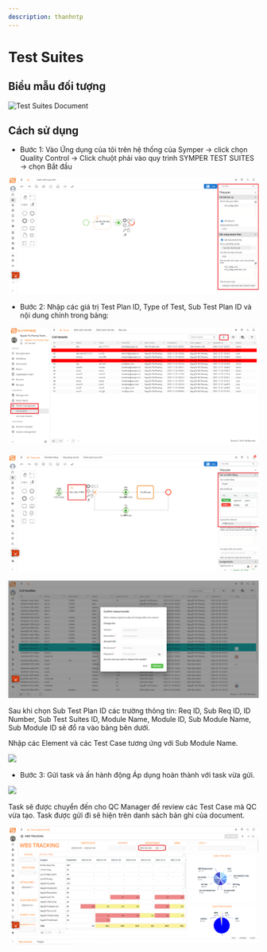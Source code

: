 ```yaml
---
description: thanhntp
---
```


# Test Suites

## **Biểu mẫu đối tượng**&#x20;

![Test Suites Document](<../../.gitbook/assets/Screenshot 2022-02-09 114633.png>)

## Cách sử dụng

* Bước 1: Vào Ứng dụng của tôi trên hệ thống của Symper -> click chọn Quality Control -> Click chuột phải vào quy trình SYMPER TEST SUITES -> chọn Bắt đầu

![](../../.gitbook/assets/1.png)

* Bước 2: Nhập các giá trị Test Plan ID, Type of Test, Sub Test Plan ID và nội dung chính trong bảng:

![Test Plan ID](../../.gitbook/assets/2.png)

![Type of Test](../../.gitbook/assets/3.png)

![Sub Test Plan ID](../../.gitbook/assets/4.png)

Sau khi chọn Sub Test Plan ID các trường thông tin: Req ID, Sub Req ID, ID Number, Sub Test Suites ID, Module Name, Module ID, Sub Module Name, Sub Module ID sẽ đổ ra vào bảng bên dưới.

Nhập các Element và các Test Case tương ứng với Sub Module Name.

![](<../../.gitbook/assets/Screenshot 2022-02-09 135147.png>)

* Bước 3: Gửi task và ấn hành động Áp dụng hoàn thành với task vừa gửi.

![](<../../.gitbook/assets/Untitled (3).png>)

Task sẽ được chuyển đến cho QC Manager để review các Test Case mà QC vừa tạo. Task được gửi đi sẽ hiện trên danh sách bản ghi của document.

![](../../.gitbook/assets/Untitled.png)
